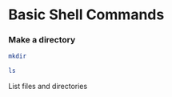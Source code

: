 # Basic Shell Commands

### Make a directory
   ```sh
   mkdir
   ```


   ```sh
   ls
   ```
List files and directories


